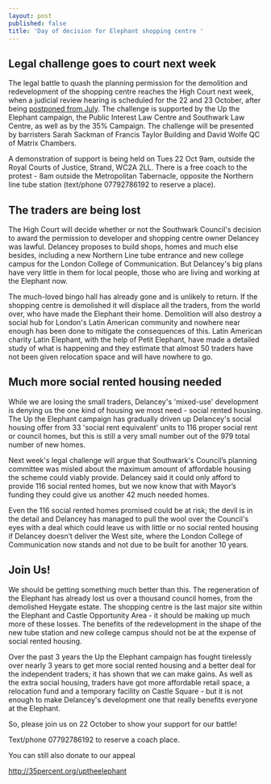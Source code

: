 ```yaml
---
layout: post
published: false
title: 'Day of decision for Elephant shopping centre '
---
```

## Legal challenge goes to court next week

The legal battle to quash the planning permission for the demolition and redevelopment of the shopping centre reaches the High Court next week, when a judicial review hearing is scheduled for the 22 and 23 October, after being [postponed from July](http://35percent.org/2019-07-03-why-we-are-challenging-elephant-and-castle-plans-in-court/).  The challenge is supported by the Up the Elephant campaign, the Public Interest Law Centre and Southwark Law Centre, as well as by the 35% Campaign. The challenge will be presented by barristers Sarah Sackman of Francis Taylor Building and David Wolfe QC of Matrix Chambers.

A demonstration of support is being held on Tues 22 Oct 9am, outside the Royal Courts of Justice, Strand, WC2A 2LL.  There is a free coach to the protest - 8am outside the Metropolitan Tabernacle, opposite the Northern line tube station (text/phone 07792786192 to reserve a place).

## The traders are being lost

The High Court will decide whether or not the Southwark Council's decision to award the permission to developer and shopping centre owner Delancey was lawful.  Delancey proposes to build shops, homes and much else besides, including a new Northern Line tube entrance and new college campus for the London College of Communication.  But Delancey's big plans have very little in them for local people, those who are living and working at the Elephant now.

The much-loved bingo hall has already gone and is unlikely to return.  If the shopping centre is demolished it will displace all the traders, from the world over, who have made the Elephant their home.  Demolition will also destroy a social hub for London's Latin American community and nowhere near enough has been done to mitigate the consequences of this. Latin American charity Latin Elephant, with the help of Petit Elephant, have made a detailed study of what is happening and they estimate that almost 50 traders have not been given relocation space and will have nowhere to go.

## Much more social rented housing needed

While we are losing the small traders, Delancey's 'mixed-use' development is denying us the one kind of housing we most need - social rented housing.  The Up the Elephant campaign has gradually driven up Delancey's social housing offer from 33 'social rent equivalent' units to 116 proper social rent or council homes, but this is still a very small number out of the 979 total number of new homes.  

Next week's legal challenge will argue that Southwark's Council’s planning committee was misled about the maximum amount of affordable housing the scheme could viably provide. Delancey said it could only afford to provide 116 social rented homes, but we now know that with Mayor’s funding they could give us another 42 much needed homes.

Even the 116 social rented homes promised could be at risk; the devil is in the detail and Delancey has managed to pull the wool over the Council's eyes with a deal which could leave us with little or no social rented housing if Delancey doesn’t deliver the West site, where the London College of Communication now stands and not due to be built for another 10 years.

## Join Us!

We should be getting something much better than this.  The regeneration of the Elephant has already lost us over a thousand council homes, from the demolished Heygate estate.  The shopping centre is the last major site within the Elephant and Castle Opportunity Area - it should be making up much more of these losses. The benefits of the redevelopment in the shape of the new tube station and new college campus should not be at the expense of social rented housing.

Over the past 3 years the Up the Elephant campaign has fought tirelessly over nearly 3 years to get more social rented housing and a better deal for the independent traders; it has shown that we can make gains.  As well as the extra social housing, traders have got more affordable retail space, a relocation fund and a temporary facility on Castle Square - but it is not enough to make Delancey's development one that really benefits everyone at the Elephant.

So, please join us on 22 October to show your support for our battle!

Text/phone 07792786192 to reserve a coach place.

You can still also donate to our appeal

http://35percent.org/uptheelephant





